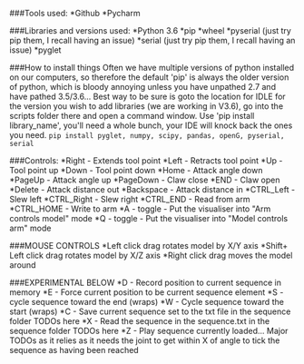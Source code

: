 ###Tools used:
*Github
*Pycharm

###Libraries and versions used:
*Python 3.6
*pip
*wheel
*pyserial (just try pip them, I recall having an issue)
*serial (just try pip them, I recall having an issue)
*pyglet

###How to install things
Often we have multiple versions of python installed on our computers, so therefore the default 'pip' is always the
older version of python, which is bloody annoying unless you have unpathed 2.7 and have pathed 3.5/3.6... Best
way to be sure is goto the location for IDLE for the version you wish to add libraries (we are working in V3.6),
go into the scripts folder there and open a command window. Use 'pip install library_name', you'll need a whole bunch,
your IDE will knock back the ones you need.
`pip install pyglet, numpy, scipy, pandas, openG, pyserial, serial`

###Controls:
*Right - Extends tool point
*Left - Retracts tool point
*Up - Tool point up
*Down - Tool point down
*Home - Attack angle down
*PageUp - Attack angle up
*PageDown - Claw close
*END - Claw open
*Delete - Attack distance out
*Backspace - Attack distance in
*CTRL_Left - Slew left
*CTRL_Right - Slew right
*CTRL_END - Read from arm
*CTRL_HOME - Write to arm
*A - toggle - Put the visualiser into "Arm controls model" mode
*Q - toggle - Put the visualiser into "Model controls arm" mode

###MOUSE CONTROLS
*Left click drag rotates model by X/Y axis
*Shift+ Left click drag rotates model by X/Z axis
*Right click drag moves the model around

###EXPERIMENTAL BELOW
*D - Record position to current sequence in memory
*E - Force current position to be current sequence element
*S - cycle sequence toward the end (wraps)
*W - Cycle sequence toward the start (wraps)
*C - Save current sequence set to the txt file in the sequence folder TODOs here
*X - Read the sequence in the sequence.txt in the sequence folder TODOs here
*Z - Play sequence currently loaded... Major TODOs as it relies as it needs the joint to get within X of angle to tick the sequence as having been reached

